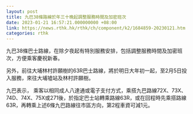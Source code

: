 ```yaml
---
layout: post
title: 九巴38條路線於年三十晚起調整服務時間及加密班次
date: 2023-01-21 16:57:21.000000000 +08:00
link: https://news.rthk.hk/rthk/ch/component/k2/1684859-20230121.htm
categories: rthk
---
```


九巴38條巴士路線，在除夕夜起有特別服務安排，包括調整服務時間及加密班次，方便乘客慶祝新春。

另外，前往大埔林村許願樹的63R巴士路線，將於明日大年初一起，至2月5日投入服務，來往大埔墟站及林村許願樹。

九巴表示， 乘客以相同成人八達通或電子支付方式，乘搭九巴路線72X、73X、74D、74X、75X或271後，於指定巴士站轉乘路線63R，或在回程時先乘搭路線63R，再轉乘上述6條九巴路線往市區方向，第2程車資可減1元。
